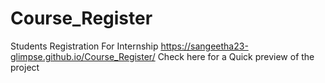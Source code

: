 # Course_Register
Students Registration  For Internship 
https://sangeetha23-glimpse.github.io/Course_Register/ Check here for a Quick preview of the project 
